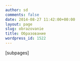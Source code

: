```yaml
---
author: sd
comments: false
date: 2014-08-27 11:42:00+00:00
layout: page
slug: obrazovanie
title: Образование
wordpress_id: 1522
---
```


[subpages]

